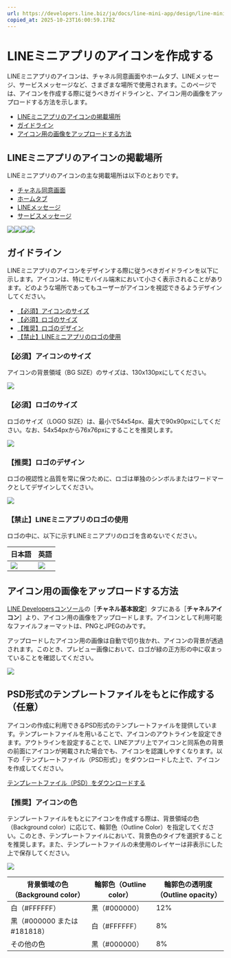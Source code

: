 ```yaml
---
url: https://developers.line.biz/ja/docs/line-mini-app/design/line-mini-app-icon/
copied_at: 2025-10-23T16:00:59.178Z
---
```

# LINEミニアプリのアイコンを作成する

LINEミニアプリのアイコンは、チャネル同意画面やホームタブ、LINEメッセージ、サービスメッセージなど、さまざまな場所で使用されます。このページでは、アイコンを作成する際に従うべきガイドラインと、アイコン用の画像をアップロードする方法を示します。

*   [LINEミニアプリのアイコンの掲載場所](#main-locations)
*   [ガイドライン](#guidelines)
*   [アイコン用の画像をアップロードする方法](#how-to-upload)

## LINEミニアプリのアイコンの掲載場所

LINEミニアプリのアイコンの主な掲載場所は以下のとおりです。

*   [チャネル同意画面](https://developers.line.biz/ja/docs/line-mini-app/develop/configure-console/#consent-screen-settings)
*   [ホームタブ](https://developers.line.biz/ja/docs/line-mini-app/discover/introduction/#home-tab)
*   [LINEメッセージ](https://developers.line.biz/ja/docs/line-mini-app/discover/introduction/#line-message)
*   [サービスメッセージ](https://developers.line.biz/ja/docs/line-mini-app/develop/service-messages/)

![](https://developers.line.biz/media/line-mini-app/line-mini-app-icon/channel-consent-screen-ja.png)![](https://developers.line.biz/media/line-mini-app/line-mini-app-icon/home-tab-ja.png)![](https://developers.line.biz/media/line-mini-app/line-mini-app-icon/line-message-ja.png)![](https://developers.line.biz/media/line-mini-app/line-mini-app-icon/service-messages-ja.png)

## ガイドライン

LINEミニアプリのアイコンをデザインする際に従うべきガイドラインを以下に示します。アイコンは、特にモバイル端末において小さく表示されることがあります。どのような場所であってもユーザーがアイコンを視認できるようデザインしてください。

*   [【必須】アイコンのサイズ](#icon-size)
*   [【必須】ロゴのサイズ](#logo-size)
*   [【推奨】ロゴのデザイン](#logo-design)
*   [【禁止】LINEミニアプリのロゴの使用](#use-of-line-mini-app-logo)

### 【必須】アイコンのサイズ

アイコンの背景領域（BG SIZE）のサイズは、130x130pxにしてください。

![](https://developers.line.biz/media/line-mini-app/mini_icon_background.png)

### 【必須】ロゴのサイズ

ロゴのサイズ（LOGO SIZE）は、最小で54x54px、最大で90x90pxにしてください。なお、54x54pxから76x76pxにすることを推奨します。

![](https://developers.line.biz/media/line-mini-app/line-mini-app-icon/mini-icon-guideline-size-ja.png)

### 【推奨】ロゴのデザイン

ロゴの視認性と品質を常に保つために、ロゴは単独のシンボルまたはワードマークとしてデザインしてください。

![](https://developers.line.biz/media/line-mini-app/line-mini-app-icon/mini-icon-guideline-design.png)

### 【禁止】LINEミニアプリのロゴの使用

ロゴの中に、以下に示すLINEミニアプリのロゴを含めないでください。

| 日本語 | 英語 |
| --- | --- |
| ![](https://developers.line.biz/media/line-mini-app/line-mini-app-icon/mini-icon-guideline-mini-logo-ja.png) | ![](https://developers.line.biz/media/line-mini-app/line-mini-app-icon/mini-icon-guideline-mini-logo-en.png) |

## アイコン用の画像をアップロードする方法

[LINE Developersコンソール](https://developers.line.biz/console/)の［**チャネル基本設定**］タブにある［**チャネルアイコン**］より、アイコン用の画像をアップロードします。アイコンとして利用可能なファイルフォーマットは、PNGとJPEGのみです。

アップロードしたアイコン用の画像は自動で切り抜かれ、アイコンの背景が透過されます。このとき、プレビュー画像において、ロゴが緑の正方形の中に収まっていることを確認してください。

![](https://developers.line.biz/media/line-mini-app/line-mini-app-icon/mini-icon-form-ja.png)

## PSD形式のテンプレートファイルをもとに作成する（任意）

アイコンの作成に利用できるPSD形式のテンプレートファイルを提供しています。テンプレートファイルを用いることで、アイコンのアウトラインを設定できます。アウトラインを設定することで、LINEアプリ上でアイコンと同系色の背景の前面にアイコンが掲載された場合でも、アイコンを認識しやすくなります。以下の「テンプレートファイル（PSD形式）」をダウンロードした上で、アイコンを作成してください。

[テンプレートファイル（PSD）をダウンロードする](https://vos.line-scdn.net/line-developers/docs/media/line-mini/icon_template_file.psd)

### 【推奨】アイコンの色

テンプレートファイルをもとにアイコンを作成する際は、背景領域の色（Background color）に応じて、輪郭色（Outline Color）を指定してください。このとき、テンプレートファイルにおいて、背景色のタイプを選択することを推奨します。また、テンプレートファイルの未使用のレイヤーは非表示にした上で保存してください。

![](https://developers.line.biz/media/line-mini-app/mini_icon_guideline_color.png)

| 背景領域の色（Background color） | 輪郭色（Outline color） | 輪郭色の透明度（Outline opacity） |
| --- | --- | --- |
| 白（#FFFFFF） | 黒（#000000） | 12% |
| 黒（#000000 または #181818） | 白（#FFFFFF） | 8% |
| その他の色 | 黒（#000000） | 8% |